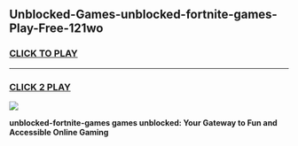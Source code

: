 
## Unblocked-Games-unblocked-fortnite-games-Play-Free-121wo
<h3>
<a href="https://premium76.site?title=unblocked-fortnite-games&ref=23A">CLICK TO PLAY</a></h3>
<hr>

<h3>
<a href="https://premium76.site?title=unblocked-fortnite-games&ref=23A">CLICK 2 PLAY</a>
  
</h3>

<a href="https://premium76.site?title=unblocked-fortnite-games&ref=23A"><img src="https://clearcache.store/games.png"></a>


**unblocked-fortnite-games games unblocked: Your Gateway to Fun and Accessible Online Gaming**

